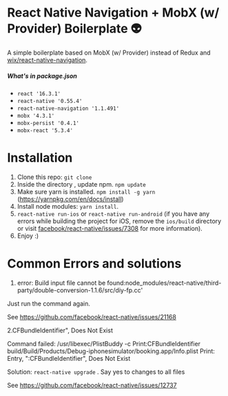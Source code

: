 # React Native Navigation + MobX (w/ Provider) Boilerplate 👽

A simple boilerplate based on MobX (w/ Provider) instead of Redux and [wix/react-native-navigation](https://github.com/wix/react-native-navigation).

##### What's in package.json
- `react '16.3.1'`
- `react-native '0.55.4'`
- `react-native-navigation '1.1.491'`
- `mobx '4.3.1'`
- `mobx-persist '0.4.1'`
- `mobx-react '5.3.4'`

# Installation
1. Clone this repo: `git clone `
2. Inside the directory , update npm. `npm update`
3. Make sure yarn is installed. `npm install -g yarn` (https://yarnpkg.com/en/docs/install)
4. Install node modules: `yarn install`.
5. `react-native run-ios` or `react-native run-android` (if you have any errors while building the project for iOS, remove the `ios/build` directory or visit [facebook/react-native/issues/7308](https://github.com/facebook/react-native/issues/7308) for more information).
6. Enjoy :)

# Common Errors and solutions

1. error: Build input file cannot be found:node_modules/react-native/third-party/double-conversion-1.1.6/src/diy-fp.cc'

Just run the command again.

See https://github.com/facebook/react-native/issues/21168


2.CFBundleIdentifier", Does Not Exist

Command failed: /usr/libexec/PlistBuddy -c Print:CFBundleIdentifier build/Build/Products/Debug-iphonesimulator/booking.app/Info.plist
Print: Entry, ":CFBundleIdentifier", Does Not Exist

Solution: `react-native upgrade` . Say yes to changes to all files

See https://github.com/facebook/react-native/issues/12737

